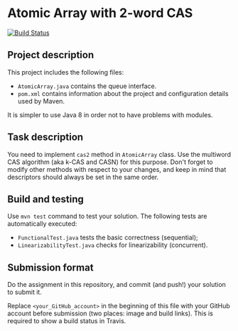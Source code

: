 # Atomic Array with 2-word CAS

[![Build Status](https://travis-ci.com/IST-CONCURRENCY-COURSE-2018/kcas-<your_GitHub_account>.svg?token=B2yLGFz6qwxKVjbLm9Ak&branch=master)](https://travis-ci.com/IST-CONCURRENCY-COURSE-2018/kcas-<your_GitHub_account>)

## Project description
This project includes the following files:

* `AtomicArray.java` contains the queue interface.
* `pom.xml` contains information about the project and configuration details used by Maven.

It is simpler to use Java 8 in order not to have problems with modules.

## Task description
You need to implement `cas2` method in `AtomicArray` class. Use the multiword CAS algorithm (aka k-CAS and CASN) for this purpose. 
Don't forget to modify other methods with respect to your changes, and keep in mind that descriptors should always be set in the same order.

## Build and testing
Use `mvn test` command to test your solution. The following tests are automatically executed:

* `FunctionalTest.java` tests the basic correctness (sequential);
* `LinearizabilityTest.java` checks for linearizability (concurrent).

## Submission format
Do the assignment in this repository, and commit (and push!) your solution to submit it. 

Replace `<your_GitHub_account>` in the beginning of this file with your GitHub account before submission (two places: image and build links). This is required to show a build status in Travis.